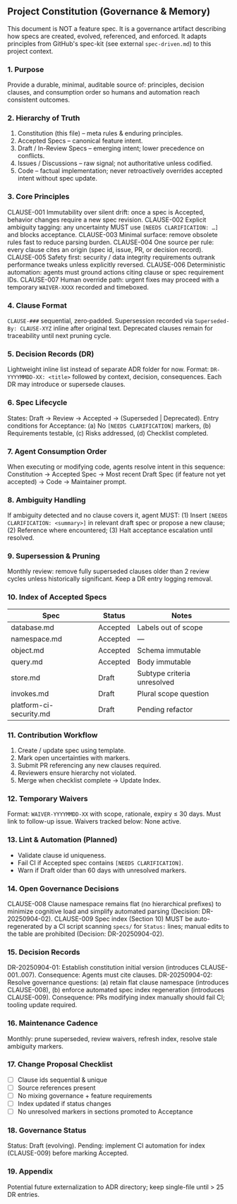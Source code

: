 ## Project Constitution (Governance & Memory)
This document is NOT a feature spec. It is a governance artifact describing how specs are created, evolved, referenced, and enforced. It adapts principles from GitHub's spec-kit (see external `spec-driven.md`) to this project context.

### 1. Purpose
Provide a durable, minimal, auditable source of: principles, decision clauses, and consumption order so humans and automation reach consistent outcomes.

### 2. Hierarchy of Truth
1. Constitution (this file) – meta rules & enduring principles.
2. Accepted Specs – canonical feature intent.
3. Draft / In-Review Specs – emerging intent; lower precedence on conflicts.
4. Issues / Discussions – raw signal; not authoritative unless codified.
5. Code – factual implementation; never retroactively overrides accepted intent without spec update.

### 3. Core Principles
CLAUSE-001 Immutability over silent drift: once a spec is Accepted, behavior changes require a new spec revision.
CLAUSE-002 Explicit ambiguity tagging: any uncertainty MUST use `[NEEDS CLARIFICATION: …]` and blocks acceptance.
CLAUSE-003 Minimal surface: remove obsolete rules fast to reduce parsing burden.
CLAUSE-004 One source per rule: every clause cites an origin (spec id, issue, PR, or decision record).
CLAUSE-005 Safety first: security / data integrity requirements outrank performance tweaks unless explicitly reversed.
CLAUSE-006 Deterministic automation: agents must ground actions citing clause or spec requirement IDs.
CLAUSE-007 Human override path: urgent fixes may proceed with a temporary `WAIVER-XXXX` recorded and timeboxed.

### 4. Clause Format
`CLAUSE-###` sequential, zero‑padded. Supersession recorded via `Superseded-By: CLAUSE-XYZ` inline after original text. Deprecated clauses remain for traceability until next pruning cycle.

### 5. Decision Records (DR)
Lightweight inline list instead of separate ADR folder for now.
Format: `DR-YYYYMMDD-XX: <title>` followed by context, decision, consequences. Each DR may introduce or supersede clauses.

### 6. Spec Lifecycle
States: Draft → Review → Accepted → (Superseded | Deprecated).
Entry conditions for Acceptance: (a) No `[NEEDS CLARIFICATION]` markers, (b) Requirements testable, (c) Risks addressed, (d) Checklist completed.

### 7. Agent Consumption Order
When executing or modifying code, agents resolve intent in this sequence: Constitution → Accepted Spec → Most recent Draft Spec (if feature not yet accepted) → Code → Maintainer prompt.

### 8. Ambiguity Handling
If ambiguity detected and no clause covers it, agent MUST: (1) Insert `[NEEDS CLARIFICATION: <summary>]` in relevant draft spec or propose a new clause; (2) Reference where encountered; (3) Halt acceptance escalation until resolved.

### 9. Supersession & Pruning
Monthly review: remove fully superseded clauses older than 2 review cycles unless historically significant. Keep a DR entry logging removal.

### 10. Index of Accepted Specs
| Spec | Status | Notes |
|------|--------|-------|
| database.md | Accepted | Labels out of scope |
| namespace.md | Accepted | — |
| object.md | Accepted | Schema immutable |
| query.md | Accepted | Body immutable |
| store.md | Draft | Subtype criteria unresolved |
| invokes.md | Draft | Plural scope question |
| platform-ci-security.md | Draft | Pending refactor |

### 11. Contribution Workflow
1. Create / update spec using template.
2. Mark open uncertainties with markers.
3. Submit PR referencing any new clauses required.
4. Reviewers ensure hierarchy not violated.
5. Merge when checklist complete → Update Index.

### 12. Temporary Waivers
Format: `WAIVER-YYYYMMDD-XX` with scope, rationale, expiry ≤ 30 days. Must link to follow-up issue. Waivers tracked below:
None active.

### 13. Lint & Automation (Planned)
- Validate clause id uniqueness.
- Fail CI if Accepted spec contains `[NEEDS CLARIFICATION]`.
- Warn if Draft older than 60 days with unresolved markers.

### 14. Open Governance Decisions
CLAUSE-008 Clause namespace remains flat (no hierarchical prefixes) to minimize cognitive load and simplify automated parsing (Decision: DR-20250904-02).
CLAUSE-009 Spec index (Section 10) MUST be auto-regenerated by a CI script scanning `specs/` for `Status:` lines; manual edits to the table are prohibited (Decision: DR-20250904-02).

### 15. Decision Records
DR-20250904-01: Establish constitution initial version (introduces CLAUSE-001..007). Consequence: Agents must cite clauses.
DR-20250904-02: Resolve governance questions: (a) retain flat clause namespace (introduces CLAUSE-008), (b) enforce automated spec index regeneration (introduces CLAUSE-009). Consequence: PRs modifying index manually should fail CI; tooling update required.

### 16. Maintenance Cadence
Monthly: prune superseded, review waivers, refresh index, resolve stale ambiguity markers.

### 17. Change Proposal Checklist
- [ ] Clause ids sequential & unique
- [ ] Source references present
- [ ] No mixing governance + feature requirements
- [ ] Index updated if status changes
- [ ] No unresolved markers in sections promoted to Acceptance

### 18. Governance Status
Status: Draft (evolving). Pending: implement CI automation for index (CLAUSE-009) before marking Accepted.

### 19. Appendix
Potential future externalization to ADR directory; keep single-file until > 25 DR entries.
